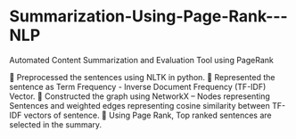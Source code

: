# Summarization-Using-Page-Rank---NLP
Automated Content Summarization and Evaluation Tool using PageRank

 Preprocessed the sentences using NLTK in python.
 Represented the sentence as Term Frequency - Inverse Document Frequency (TF-IDF) Vector.
 Constructed the graph using NetworkX – Nodes representing Sentences and weighted edges representing cosine similarity between TF-IDF vectors of sentence.
 Using Page Rank, Top ranked sentences are selected in the summary.
